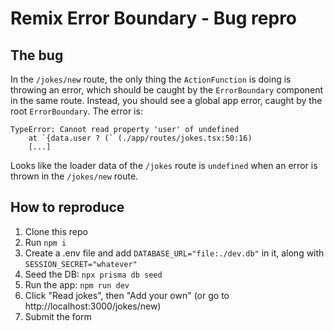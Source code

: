 # Remix Error Boundary - Bug repro

## The bug

In the `/jokes/new` route, the only thing the `ActionFunction` is doing is throwing an error, which should be caught by the `ErrorBoundary` component in the same route. Instead, you should see a global app error, caught by the root `ErrorBoundary`. The error is:

```
TypeError: Cannot read property 'user' of undefined
    at `{data.user ? (` (./app/routes/jokes.tsx:50:16)
    [...]
```

Looks like the loader data of the `/jokes` route is `undefined` when an error is thrown in the `/jokes/new` route.

## How to reproduce

1. Clone this repo
2. Run `npm i`
3. Create a .env file and add `DATABASE_URL="file:./dev.db"` in it, along with `SESSION_SECRET="whatever"`
4. Seed the DB: `npx prisma db seed`
5. Run the app: `npm run dev`
6. Click "Read jokes", then "Add your own" (or go to http://localhost:3000/jokes/new)
7. Submit the form
